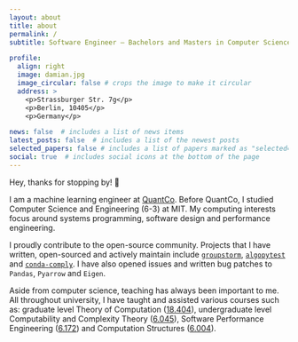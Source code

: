 ```yaml
---
layout: about
title: about
permalink: /
subtitle: Software Engineer — Bachelors and Masters in Computer Science, MIT

profile:
  align: right
  image: damian.jpg
  image_circular: false # crops the image to make it circular
  address: >
    <p>Strassburger Str. 7g</p>
    <p>Berlin, 10405</p>
    <p>Germany</p>

news: false  # includes a list of news items
latest_posts: false  # includes a list of the newest posts
selected_papers: false # includes a list of papers marked as "selected={true}"
social: true  # includes social icons at the bottom of the page
---
```


Hey, thanks for stopping by! 👋

I am a machine learning engineer at [QuantCo](https://www.quantco.com/). Before QuantCo, I studied Computer Science and Engineering (6-3) at MIT. My computing interests focus around systems programming, software design and performance engineering.

I proudly contribute to the open-source community. Projects that I have written, open-sourced and actively maintain include [`groupstorm`](https://github.com/Quantco/groupstorm), [`algopytest`](https://github.com/DamianB-BitFlipper/algopytest) and [`conda-comply`](https://github.com/Quantco/conda-comply). I have also opened issues and written bug patches to `Pandas`, `Pyarrow` and `Eigen`.

Aside from computer science, teaching has always been important to me. All throughout university, I have taught and assisted various courses such as: graduate level Theory of Computation ([18.404](http://catalog.mit.edu/search/?P=18.404)), undergraduate level Computability and Complexity Theory ([6.045](http://catalog.mit.edu/search/?P=6.1400)), Software Performance Engineering ([6.172](http://catalog.mit.edu/search/?P=6.1060)) and Computation Structures ([6.004](http://catalog.mit.edu/search/?P=6.1910)).
